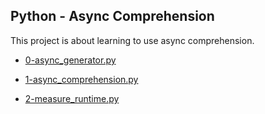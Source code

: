 ## Python - Async Comprehension

This project is about learning to use async comprehension.

* [0-async_generator.py](https://github.com/gwendalminguy/holbertonschool-web_back_end/tree/main/python_async_comprehension/0-async_generator.py)

* [1-async_comprehension.py](https://github.com/gwendalminguy/holbertonschool-web_back_end/tree/main/python_async_comprehension/1-async_comprehension.py)

* [2-measure_runtime.py](https://github.com/gwendalminguy/holbertonschool-web_back_end/tree/main/python_async_comprehension/2-measure_runtime.py)
